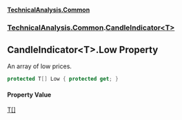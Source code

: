 #### [TechnicalAnalysis\.Common](Atypical.TechnicalAnalysis.Common.md 'Atypical\.TechnicalAnalysis\.Common')
### [TechnicalAnalysis\.Common](Atypical.TechnicalAnalysis.Common.md#TechnicalAnalysis.Common 'TechnicalAnalysis\.Common').[CandleIndicator&lt;T&gt;](CandleIndicator_T_.md 'TechnicalAnalysis\.Common\.CandleIndicator\<T\>')

## CandleIndicator\<T\>\.Low Property

An array of low prices\.

```csharp
protected T[] Low { protected get; }
```

#### Property Value
[T](CandleIndicator_T_.md#TechnicalAnalysis.Common.CandleIndicator_T_.T 'TechnicalAnalysis\.Common\.CandleIndicator\<T\>\.T')[\[\]](https://docs.microsoft.com/en-us/dotnet/api/System.Array 'System\.Array')